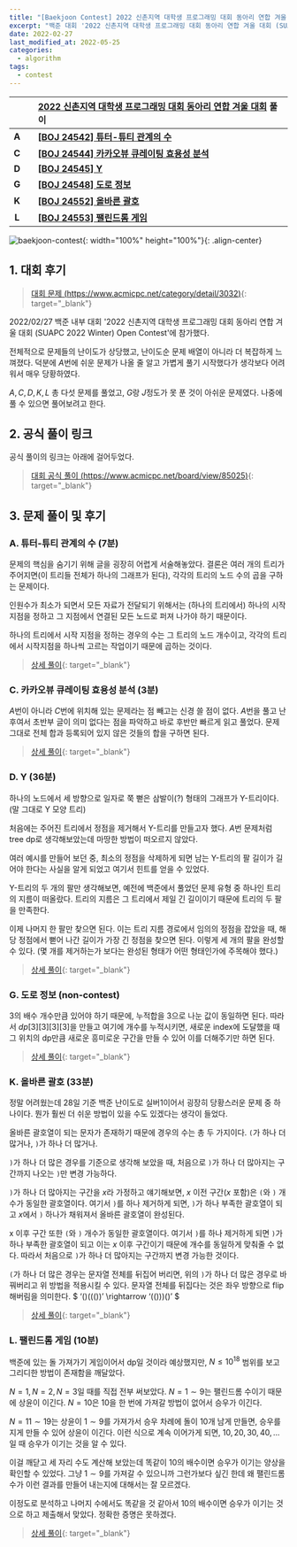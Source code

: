 ```yaml
---
title: "[Baekjoon Contest] 2022 신촌지역 대학생 프로그래밍 대회 동아리 연합 겨울 대회 (SUAPC 2022 Winter) Open Contest"
excerpt: "백준 대회 '2022 신촌지역 대학생 프로그래밍 대회 동아리 연합 겨울 대회 (SUAPC 2022 Winter) Open Contest'에 참가하여 문제를 푼 소감과 간단한 풀이 작성"
date: 2022-02-27
last_modified_at: 2022-05-25
categories:
  - algorithm
tags:
  - contest
---
```


|||[2022 신촌지역 대학생 프로그래밍 대회 동아리 연합 겨울 대회](https://burningfalls.github.io/contest/suapc2022-baekjoon-contest/) 풀이|
|:---:|:---:|:---|
|**A**||**[[BOJ 24542] 튜터-튜티 관계의 수](https://burningfalls.github.io/algorithm/boj-24542/)**|
|**C**||**[[BOJ 24544] 카카오뷰 큐레이팅 효용성 분석](https://burningfalls.github.io/algorithm/boj-24544/)**|
|**D**||**[[BOJ 24545] Y](https://burningfalls.github.io/algorithm/boj-24545/)**|
|**G**||**[[BOJ 24548] 도로 정보](https://burningfalls.github.io/algorithm/boj-24548/)**|
|**K**||**[[BOJ 24552] 올바른 괄호](https://burningfalls.github.io/algorithm/boj-24552/)**|
|**L**||**[[BOJ 24553] 팰린드롬 게임](https://burningfalls.github.io/algorithm/boj-24553/)**|

![baekjoon-contest](https://user-images.githubusercontent.com/30232837/161429766-46a7e5a1-4458-40ea-9cc5-0cde921168c3.png "baekjoon-contest"){: width="100%" height="100%"}{: .align-center}

## 1. 대회 후기

> [대회 문제 (https://www.acmicpc.net/category/detail/3032)](https://www.acmicpc.net/category/detail/3032){: target="_blank"}

2022/02/27 백준 내부 대회 '2022 신촌지역 대학생 프로그래밍 대회 동아리 연합 겨울 대회 (SUAPC 2022 Winter) Open Contest'에 참가했다. 

전체적으로 문제들의 난이도가 상당했고, 난이도순 문제 배열이 아니라 더 복잡하게 느껴졌다. 덕분에 $A$번에 쉬운 문제가 나올 줄 알고 가볍게 풀기 시작했다가 생각보다 어려워서 매우 당황하였다. 

$A,C,D,K,L$ 총 다섯 문제를 풀었고, $G$랑 $J$정도가 못 푼 것이 아쉬운 문제였다. 나중에 풀 수 있으면 풀어보려고 한다.

## 2. 공식 풀이 링크
공식 풀이의 링크는 아래에 걸어두었다.

> [대회 공식 풀이 (https://www.acmicpc.net/board/view/85025)](https://www.acmicpc.net/board/view/85025){: target="_blank"}

## 3. 문제 풀이 및 후기

### A. 튜터-튜티 관계의 수 (7분)

문제의 핵심을 숨기기 위해 글을 굉장히 어렵게 서술해놓았다. 결론은 여러 개의 트리가 주어지면(이 트리들 전체가 하나의 그래프가 된다), 각각의 트리의 노드 수의 곱을 구하는 문제이다. 

인원수가 최소가 되면서 모든 자료가 전달되기 위해서는 (하나의 트리에서) 하나의 시작 지점을 정하고 그 지점에서 연결된 모든 노드로 퍼져 나가야 하기 때문이다. 

하나의 트리에서 시작 지점을 정하는 경우의 수는 그 트리의 노드 개수이고, 각각의 트리에서 시작지점을 하나씩 고르는 작업이기 때문에 곱하는 것이다. 

> [상세 풀이](https://burningfalls.github.io/algorithm/boj-24542/){: target="_blank"}

### C. 카카오뷰 큐레이팅 효용성 분석 (3분)

$A$번이 아니라 $C$번에 위치해 있는 문제라는 점 빼고는 신경 쓸 점이 없다. $A$번을 풀고 난 후여서 초반부 글이 의미 없다는 점을 파악하고 바로 후반만 빠르게 읽고 풀었다. 문제 그대로 전체 합과 등록되어 있지 않은 것들의 합을 구하면 된다.

> [상세 풀이](https://burningfalls.github.io/algorithm/boj-24544/){: target="_blank"}

### D. Y (36분)

하나의 노드에서 세 방향으로 일자로 쭉 뻗은 삼발이(?) 형태의 그래프가 Y-트리이다. (말 그대로 Y 모양 트리) 

처음에는 주어진 트리에서 정점을 제거해서 Y-트리를 만들고자 했다. $A$번 문제처럼 tree dp로 생각해보았는데 마땅한 방법이 떠오르지 않았다. 

여러 예시를 만들어 보던 중, 최소의 정점을 삭제하게 되면 남는 Y-트리의 팔 길이가 길어야 한다는 사실을 알게 되었고 여기서 힌트를 얻을 수 있었다. 

Y-트리의 두 개의 팔만 생각해보면, 예전에 백준에서 풀었던 문제 유형 중 하나인 트리의 지름이 떠올랐다. 트리의 지름은 그 트리에서 제일 긴 길이이기 때문에 트리의 두 팔을 만족한다. 

이제 나머지 한 팔만 찾으면 된다. 이는 트리 지름 경로에서 임의의 정점을 잡았을 때, 해당 정점에서 뻗어 나간 길이가 가장 긴 정점을 찾으면 된다. 이렇게 세 개의 팔을 완성할 수 있다. (몇 개를 제거하는가 보다는 완성된 형태가 어떤 형태인가에 주목해야 했다.) 

> [상세 풀이](https://burningfalls.github.io/algorithm/boj-24545/){: target="_blank"}

### G. 도로 정보 (non-contest)

$3$의 배수 개수만큼 있어야 하기 때문에, 누적합을 $3$으로 나눈 값이 동일하면 된다. 따라서 $dp[3][3][3][3]$을 만들고 여기에 개수를 누적시키면, 새로운 index에 도달했을 때 그 위치의 dp만큼 새로운 흥미로운 구간을 만들 수 있어 이를 더해주기만 하면 된다. 

> [상세 풀이](https://burningfalls.github.io/algorithm/boj-24548/){: target="_blank"}

### K. 올바른 괄호 (33분)

정말 어려웠는데 $28$일 기준 백준 난이도로 실버$1$이어서 굉장히 당황스러운 문제 중 하나이다. 뭔가 훨씬 더 쉬운 방법이 있을 수도 있겠다는 생각이 들었다. 

올바른 괄호열이 되는 문자가 존재하기 때문에 경우의 수는 총 두 가지이다. `(`가 하나 더 많거나, `)`가 하나 더 많거나. 

`)`가 하나 더 많은 경우를 기준으로 생각해 보았을 때, 처음으로 `)`가 하나 더 많아지는 구간까지 나오는 `)`만 변경 가능하다. 

`)`가 하나 더 많아지는 구간을 $x$라 가정하고 얘기해보면, $x$ 이전 구간($x$ 포함)은 `(`와 `)` 개수가 동일한 괄호열이다. 여기서 `)`를 하나 제거하게 되면, `)`가 하나 부족한 괄호열이 되고 $x$에서 `)` 하나가 채워져서 올바른 괄호열이 완성된다. 

x 이후 구간 또한 `(`와 `)` 개수가 동일한 괄호열이다. 여기서 `)`를 하나 제거하게 되면 `)`가 하나 부족한 괄호열이 되고 이는 $x$ 이후 구간이기 때문에 개수를 동일하게 맞춰줄 수 없다. 따라서 처음으로 `)`가 하나 더 많아지는 구간까지 변경 가능한 것이다. 

`(`가 하나 더 많은 경우는 문자열 전체를 뒤집어 버리면, 위의 `)`가 하나 더 많은 경우로 바꿔버리고 위 방법을 적용시킬 수 있다. 문자열 전체를 뒤집다는 것은 좌우 방향으로 flip해버림을 의미한다. $ ‘()((())’ \rightarrow ‘(()))()’ $

> [상세 풀이](https://burningfalls.github.io/algorithm/boj-24552/){: target="_blank"}

### L. 팰린드롬 게임 (10분)

백준에 있는 돌 가져가기 게임이어서 dp일 것이라 예상했지만, $N\leq 10^{18}$ 범위를 보고 그리디한 방법이 존재함을 깨달았다. 

$N=1, N=2, N=3$일 때를 직접 전부 써보았다. $N=1\sim 9$는 팰린드롬 수이기 때문에 상윤이 이긴다. $N=10$은 $10$을 한 번에 가져갈 방법이 없어서 승우가 이긴다.

$N=11\sim 19$는 상윤이 $1\sim 9$를 가져가서 승우 차례에 돌이 $10$개 남게 만들면, 승우를 지게 만들 수 있어 상윤이 이긴다. 이런 식으로 계속 이어가게 되면, $10, 20, 30, 40,...$ 일 때 승우가 이기는 것을 알 수 있다.

이걸 깨닫고 세 자리 수도 계산해 보았는데 똑같이 $10$의 배수이면 승우가 이기는 양상을 확인할 수 있었다. 그냥 $1\sim 9$를 가져갈 수 있으니까 그런가보다 싶긴 한데 왜 팰린드롬 수가 이런 결과를 만들어 내는지에 대해서는 잘 모르겠다. 

이정도로 분석하고 나머지 수에서도 똑같을 것 같아서 $10$의 배수이면 승우가 이기는 것으로 하고 제출해서 맞았다. 정확한 증명은 못하겠다.

> [상세 풀이](https://burningfalls.github.io/algorithm/boj-24553/){: target="_blank"}